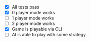  - [x] All tests pass
  - [x] 0 player mode works
  - [ ] 1 player mode works
  - [ ] 2 player mode works
  - [x] Game is playable via CLI
  - [ ] AI is able to play with some strategy
